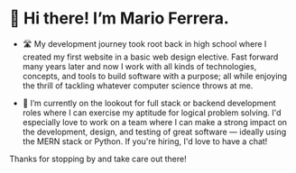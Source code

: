 # 👋 Hi there! I’m Mario Ferrera.

- 🛣️ My development journey took root back in high school where I created my first website in a basic web design elective. Fast forward many years later and now I work with all kinds of technologies, concepts, and tools to build software with a purpose; all while enjoying the thrill of tackling whatever computer science throws at me.

- 🌱 I’m currently on the lookout for full stack or backend development roles where I can exercise my aptitude for logical problem solving. I'd especially love to work on a team where I can make a strong impact on the development, design, and testing of great software — ideally using the MERN stack or Python. If you're hiring, I'd love to have a chat!

Thanks for stopping by and take care out there!
